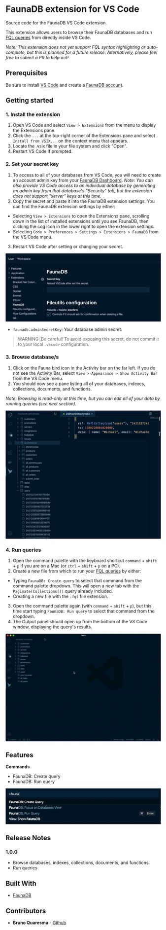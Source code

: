 # FaunaDB extension for VS Code

Source code for the FaunaDB VS Code extension.

This extension allows users to browse their FaunaDB databases and run [FQL queries](https://docs.fauna.com/fauna/current/api/fql/) from directly inside VS Code.

*Note: This extension does not yet support FQL syntax highlighting or auto-complete, but this is planned for a future release. Alternatively, please feel free to submit a PR to help out!*

## Prerequisites

Be sure to install [VS Code](https://code.visualstudio.com/Download) and create a [FaunaDB account](https://dashboard.fauna.com/accounts/register).

## Getting started

### 1. Install the extension

1. Open VS Code and select `View > Extensions` from the menu to display the Extensions pane.
2. Click the `...` at the top-right corner of the Extensions pane and select `Install from VSIX...` on the context menu that appears.
3. Locate the .vsix file in your file system and click "Open".
4. Restart VS Code if prompted.

### 2. Set your secret key

1. To access to all of your databases from VS Code, you will need to create an account admin key from your [FaunaDB Dashboard](https://dashboard.fauna.com/keys). *Note: You can also provide VS Code access to an individual database by generating an admin key from that database's "Security" tab, but the extension does not support "server" keys at this time.*
2. Copy the secret and paste it into the FaunaDB extension settings. You can find the FaunaDB extension settings by either:
  * Selecting `View > Extensions` to open the Extensions pane, scrolling down in the list of installed extensions until you see FaunaDB, then clicking the cog icon in the lower right to open the extension settings.
  * Selecting `Code > Preferences > Settings > Extensions > FaunaDB` from the VS Code menu.
3. Restart VS Code after setting or changing your secret.

![Extension settings](media/extension-settings.png)

* `faunadb.adminSecretKey`: Your database admin secret.

> WARNING: Be careful! To avoid exposing this secret, do not commit it to your local `.vscode` configuration.

### 3. Browse database/s

1. Click on the Fauna bird icon in the Activity bar on the far left. If you do not see the Activity Bar, select `View > Appearance > Show Activity Bar` from the VS Code menu.
2. You should now see a pane listing all of your databases, indexes, collections, documents, and functions.

*Note: Browsing is read-only at this time, but you can edit all of your data by running queries (see next section).*

![Browser your database data](media/browse-feature.png)

### 4. Run queries

1. Open the command palette with the keyboard shortcut `command` + `shift` + `p` if you are on a Mac (or `ctrl` + `shift` + `p` on a PC).
2. Create a new file from which to run your [FQL queries](https://docs.fauna.com/fauna/current/api/fql/) by either:
  * Typing `FaunaDB: Create query` to select that command from the command palette dropdown. This will open a new tab with the `Paginate(Collections())` query already included. 
  * Creating a new file with the `.fql` file extension.
3. Open the command palette again (with `command` + `shift` + `p`), but this time start typing `FaunaDB: Run query` to select that command from the dropdown. 
4. The Output panel should open up from the bottom of the VS Code window, displaying the query's results.

![Run queries](media/query-feature.gif)


## Features

**Commands**

* FaunaDB: Create query
* FaunaDB: Run query

![FaunaDB commands](media/fauna-commands.png)

## Release Notes

### 1.0.0

* Browse databases, indexes, collections, documents, and functions.
* Run queries

## Built With

* [FaunaDB](https://fauna.com/)

## Contributors

* **Bruno Quaresma** - [Github](https://github.com/BrunoQuaresma)
